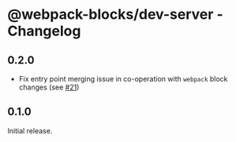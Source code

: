 # @webpack-blocks/dev-server - Changelog

## 0.2.0

- Fix entry point merging issue in co-operation with `webpack` block changes (see [#21](https://github.com/andywer/webpack-blocks/pull/21))

## 0.1.0

Initial release.
